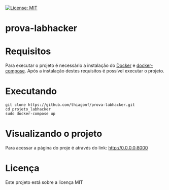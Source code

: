 [![License: MIT](https://img.shields.io/badge/License-MIT-blue.svg)](https://opensource.org/licenses/MIT)

# prova-labhacker

# Requisitos
Para executar o projeto é necessário a instalação do [Docker](https://docs.docker.com/install/) e [docker-compose](https://docs.docker.com/compose/install/). Após a instalação destes requisitos é possível executar o projeto.

# Executando
```
git clone https://github.com/thiagonf/prova-labhacker.git
cd projeto_labhacker
sudo docker-compose up
```

# Visualizando o projeto
Para acessar a página do proje é através do link: http://0.0.0.0:8000


# Licença
Este projeto está sobre a licença MIT

